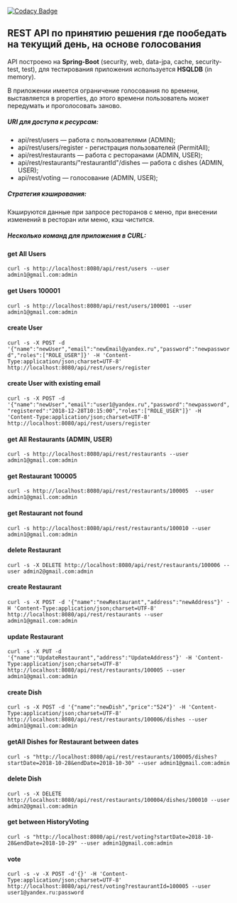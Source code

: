 [![Codacy Badge](https://api.codacy.com/project/badge/Grade/33debddccd5242c49ceaf51c86d71467)](https://www.codacy.com/app/YorikUh/voting?utm_source=github.com&amp;utm_medium=referral&amp;utm_content=uhanovyuriy/voting&amp;utm_campaign=Badge_Grade)

## REST API по принятию решения где пообедать на текущий день, на основе голосования

API  построено на  **Spring-Boot** (security, web, data-jpa, cache, security-test, test), для тестирования приложения используется **HSQLDB** (in memory). 

В приложении имеется ограничение голосования по времени, выставляется в properties, 
до этого времени пользователь может передумать и проголосовать заново.

##### URI для доступа к ресурсам:

 - api/rest/users — работа с пользователями (ADMIN);
 - api/rest/users/register - регистрация пользователей (PermitAll);
 - api/rest/restaurants — работа с ресторанами (ADMIN, USER);
 - api/rest/restaurants/"restaurantId"/dishes — работа с dishes (ADMIN, USER);
 - api/rest/voting — голосование (ADMIN, USER);

##### Стратегия кэширования:

Кэшируются данные при запросе ресторанов с меню, при внесении изменений в ресторан или меню, кэш чистится.

##### Несколько команд для приложения в CURL:

#### get All Users
`curl -s http://localhost:8080/api/rest/users --user admin1@gmail.com:admin`

#### get Users 100001
`curl -s http://localhost:8080/api/rest/users/100001 --user admin1@gmail.com:admin`

#### create User
`curl -s -X POST -d '{"name":"newUser","email":"newEmail@yandex.ru","password":"newpassword","roles":["ROLE_USER"]}' -H 'Content-Type:application/json;charset=UTF-8' http://localhost:8080/api/rest/users/register`

#### create User with existing email
`curl -s -X POST -d '{"name":"newUser","email":"user1@yandex.ru","password":"newpassword","registered":"2018-12-28T10:15:00","roles":["ROLE_USER"]}' -H 'Content-Type:application/json;charset=UTF-8' http://localhost:8080/api/rest/users/register`

#### get All Restaurants (ADMIN, USER)
`curl -s http://localhost:8080/api/rest/restaurants --user admin1@gmail.com:admin`

#### get Restaurant 100005
`curl -s http://localhost:8080/api/rest/restaurants/100005  --user admin1@gmail.com:admin`

#### get Restaurant not found
`curl -s http://localhost:8080/api/rest/restaurants/100010 --user admin1@gmail.com:admin`

#### delete Restaurant
`curl -s -X DELETE http://localhost:8080/api/rest/restaurants/100006 --user admin2@gmail.com:admin`

#### create Restaurant
`curl -s -X POST -d '{"name":"newRestaurant","address":"newAddress"}' -H 'Content-Type:application/json;charset=UTF-8' http://localhost:8080/api/rest/restaurants --user admin1@gmail.com:admin`

#### update Restaurant
`curl -s -X PUT -d '{"name":"UpdateRestaurant","address":"UpdateAddress"}' -H 'Content-Type:application/json;charset=UTF-8' http://localhost:8080/api/rest/restaurants/100005 --user admin1@gmail.com:admin`

#### create Dish
`curl -s -X POST -d '{"name":"newDish","price":"524"}' -H 'Content-Type:application/json;charset=UTF-8' http://localhost:8080/api/rest/restaurants/100006/dishes --user admin1@gmail.com:admin`

#### getAll Dishes for Restaurant between dates
`curl -s "http://localhost:8080/api/rest/restaurants/100005/dishes?startDate=2018-10-28&endDate=2018-10-30" --user admin1@gmail.com:admin`

#### delete Dish
`curl -s -X DELETE http://localhost:8080/api/rest/restaurants/100004/dishes/100010 --user admin2@gmail.com:admin`

#### get between HistoryVoting
`curl -s "http://localhost:8080/api/rest/voting?startDate=2018-10-28&endDate=2018-10-29" --user admin1@gmail.com:admin`

#### vote
`curl -s -v -X POST -d'{}' -H 'Content-Type:application/json;charset=UTF-8' http://localhost:8080/api/rest/voting?restaurantId=100005 --user user1@yandex.ru:password`